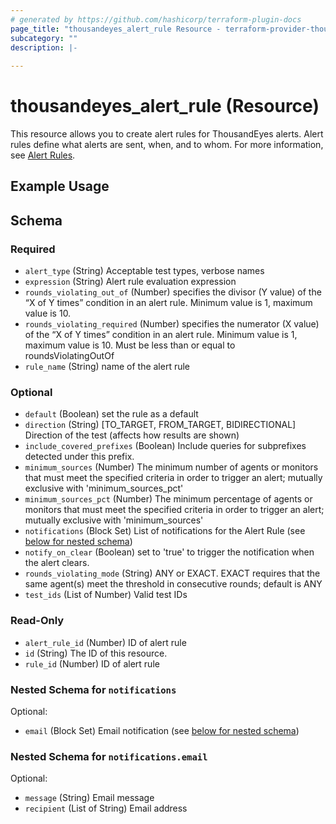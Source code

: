 ```yaml
---
# generated by https://github.com/hashicorp/terraform-plugin-docs
page_title: "thousandeyes_alert_rule Resource - terraform-provider-thousandeyes"
subcategory: ""
description: |-
  
---
```


# thousandeyes_alert_rule (Resource)

This resource allows you to create alert rules for ThousandEyes alerts. Alert rules define what alerts are sent, when, and to whom. For more information, see [Alert Rules](https://docs.thousandeyes.com/product-documentation/alerts#rule-configuration).

## Example Usage

<!-- schema generated by tfplugindocs -->
## Schema

### Required

- `alert_type` (String) Acceptable test types, verbose names
- `expression` (String) Alert rule evaluation expression
- `rounds_violating_out_of` (Number) specifies the divisor (Y value) of the “X of Y times” condition in an alert rule.  Minimum value is 1, maximum value is 10.
- `rounds_violating_required` (Number) specifies the numerator (X value) of the “X of Y times” condition in an alert rule.  Minimum value is 1, maximum value is 10. Must be less than or equal to roundsViolatingOutOf
- `rule_name` (String) name of the alert rule

### Optional

- `default` (Boolean) set the rule as a default
- `direction` (String) [TO_TARGET, FROM_TARGET, BIDIRECTIONAL]	Direction of the test (affects how results are shown)
- `include_covered_prefixes` (Boolean) Include queries for subprefixes detected under this prefix.
- `minimum_sources` (Number) The minimum number of agents or monitors that must meet the specified criteria in order to trigger an alert; mutually exclusive with 'minimum_sources_pct'
- `minimum_sources_pct` (Number) The minimum percentage of agents or monitors that must meet the specified criteria in order to trigger an alert; mutually exclusive with 'minimum_sources'
- `notifications` (Block Set) List of notifications for the Alert Rule (see [below for nested schema](#nestedblock--notifications))
- `notify_on_clear` (Boolean) set to 'true' to trigger the notification when the alert clears.
- `rounds_violating_mode` (String) ANY or EXACT.  EXACT requires that the same agent(s) meet the threshold in consecutive rounds; default is ANY
- `test_ids` (List of Number) Valid test IDs

### Read-Only

- `alert_rule_id` (Number) ID of alert rule
- `id` (String) The ID of this resource.
- `rule_id` (Number) ID of alert rule

<a id="nestedblock--notifications"></a>
### Nested Schema for `notifications`

Optional:

- `email` (Block Set) Email notification (see [below for nested schema](#nestedblock--notifications--email))

<a id="nestedblock--notifications--email"></a>
### Nested Schema for `notifications.email`

Optional:

- `message` (String) Email message
- `recipient` (List of String) Email address


